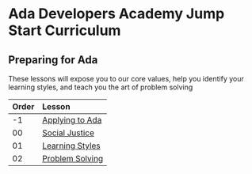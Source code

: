 # Ada Developers Academy Jump Start Curriculum

## Preparing for Ada
These lessons will expose you to our core values, help you identify your learning styles, and teach you the art of problem solving

| Order | Lesson |
| :--- | :--- |
| -1 | [Applying to Ada](./applying-to-ada) |
| 00 | [Social Justice](./social-justice/) |
| 01 | [Learning Styles](./learning-styles/) |
| 02 | [Problem Solving](./problem-solving/) |
